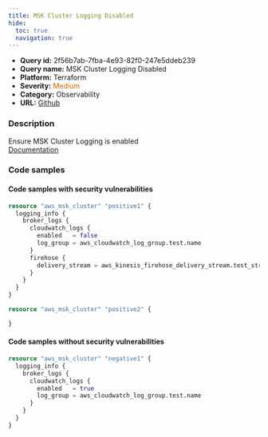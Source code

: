 ```yaml
---
title: MSK Cluster Logging Disabled
hide:
  toc: true
  navigation: true
---
```


<style>
  .highlight .hll {
    background-color: #ff171742;
  }
  .md-content {
    max-width: 1100px;
    margin: 0 auto;
  }
</style>

-   **Query id:** 2f56b7ab-7fba-4e93-82f0-247e5ddeb239
-   **Query name:** MSK Cluster Logging Disabled
-   **Platform:** Terraform
-   **Severity:** <span style="color:#C60">Medium</span>
-   **Category:** Observability
-   **URL:** [Github](https://github.com/Checkmarx/kics/tree/master/assets/queries/terraform/aws/msk_cluster_logging_disabled)

### Description
Ensure MSK Cluster Logging is enabled<br>
[Documentation](https://registry.terraform.io/providers/hashicorp/aws/latest/docs/resources/msk_cluster#broker_logs)

### Code samples
#### Code samples with security vulnerabilities
```tf title="Postitive test num. 1 - tf file" hl_lines="8 5 15"
resource "aws_msk_cluster" "positive1" {
  logging_info {
    broker_logs {
      cloudwatch_logs {
        enabled   = false
        log_group = aws_cloudwatch_log_group.test.name
      }
      firehose {
        delivery_stream = aws_kinesis_firehose_delivery_stream.test_stream.name
      }
    }
  }
}

resource "aws_msk_cluster" "positive2" {

}

```


#### Code samples without security vulnerabilities
```tf title="Negative test num. 1 - tf file"
resource "aws_msk_cluster" "negative1" {  
  logging_info {
    broker_logs {
      cloudwatch_logs {
        enabled   = true
        log_group = aws_cloudwatch_log_group.test.name
      }
    }
  }
}
```
